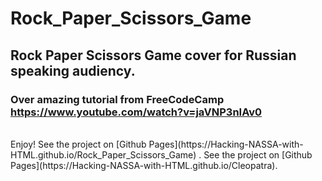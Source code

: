# Rock_Paper_Scissors_Game

## Rock Paper Scissors Game cover for Russian speaking audiency.

### Over amazing tutorial from FreeCodeCamp https://www.youtube.com/watch?v=jaVNP3nIAv0
<br />
Enjoy!
See the project on [Github Pages](https://Hacking-NASSA-with-HTML.github.io/Rock_Paper_Scissors_Game) .
See the project on [Github Pages](https://Hacking-NASSA-with-HTML.github.io/Cleopatra).
